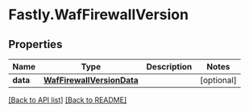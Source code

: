 # Fastly.WafFirewallVersion

## Properties

Name | Type | Description | Notes
------------ | ------------- | ------------- | -------------
**data** | [**WafFirewallVersionData**](WafFirewallVersionData.md) |  | [optional] 



[[Back to API list]](../../README.md#endpoints) [[Back to README]](../../README.md)
